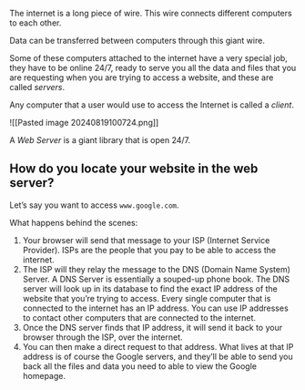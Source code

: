 The internet is a long piece of wire. This wire connects different computers to each other. 

Data can be transferred between computers through this giant wire.

Some of these computers attached to the internet have a very special job, they have to be online 24/7, ready to serve you all the data and files that you are requesting when you are trying to access a website, and these are called *servers*.

Any computer that a user would use to access the Internet is called a *client*.

![[Pasted image 20240819100724.png]]

A *Web Server* is a giant library that is open 24/7.

## How  do you locate your website in the web server?

Let’s say you want to access `www.google.com`.

What happens behind the scenes:
1. Your browser will send that message to your ISP (Internet Service Provider). ISPs are the people that you pay to be able to access the internet.
2. The ISP will they relay the message to the DNS (Domain Name System) Server. A DNS Server is essentially a souped-up phone book. The DNS server will look up in its database to find the exact IP address of the website that you’re trying to access. Every single computer that is connected to the internet has an IP address. You can use IP addresses to contact other computers that are connected to the internet.
3. Once the DNS server finds that IP address, it will send it back to your browser through the ISP, over the internet.
4. You can then make a direct request to that address. What lives at that IP address is of course the Google servers, and they’ll be able to send you back all the files and data you need to able to view the Google homepage.
